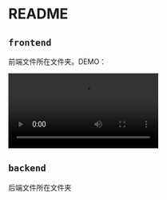 # README

## `frontend`

前端文件所在文件夹。DEMO：

<video src="./frontend-demo.mp4" controls preload></video>

## `backend`

后端文件所在文件夹